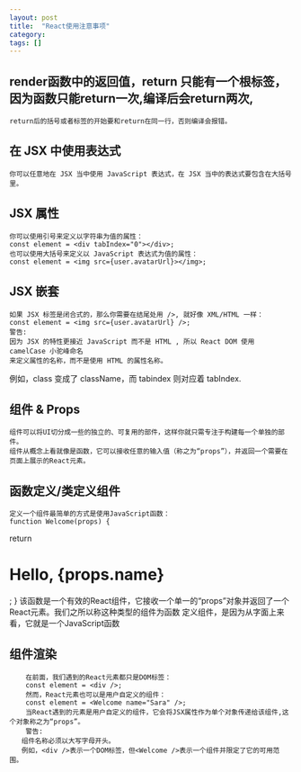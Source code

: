 ```yaml
---
layout: post
title:  "React使用注意事项"
category: 
tags: []
---
```

## 	render函数中的返回值，return 只能有一个根标签，因为函数只能return一次,编译后会return两次, 
	return后的括号或者标签的开始要和return在同一行，否则编译会报错。
##	在 JSX 中使用表达式
	你可以任意地在 JSX 当中使用 JavaScript 表达式，在 JSX 当中的表达式要包含在大括号里。	
##  JSX 属性
	你可以使用引号来定义以字符串为值的属性：
	const element = <div tabIndex="0"></div>;
	也可以使用大括号来定义以 JavaScript 表达式为值的属性：
	const element = <img src={user.avatarUrl}></img>;
## JSX 嵌套
	如果 JSX 标签是闭合式的，那么你需要在结尾处用 />, 就好像 XML/HTML 一样：
	const element = <img src={user.avatarUrl} />;	
	警告:
	因为 JSX 的特性更接近 JavaScript 而不是 HTML , 所以 React DOM 使用 camelCase 小驼峰命名 
	来定义属性的名称，而不是使用 HTML 的属性名称。
例如，class 变成了 className，而 tabindex 则对应着 tabIndex.
## 	组件 & Props
	组件可以将UI切分成一些的独立的、可复用的部件，这样你就只需专注于构建每一个单独的部件。
	组件从概念上看就像是函数，它可以接收任意的输入值（称之为“props”），并返回一个需要在页面上展示的React元素。
##  函数定义/类定义组件
	定义一个组件最简单的方式是使用JavaScript函数：
	function Welcome(props) {
   return <h1>Hello, {props.name}</h1>;
   }
	该函数是一个有效的React组件，它接收一个单一的“props”对象并返回了一个React元素。我们之所以称这种类型的组件为函数
	定义组件，是因为从字面上来看，它就是一个JavaScript函数  
##  组件渲染
		在前面，我们遇到的React元素都只是DOM标签：
		const element = <div />;
		然而，React元素也可以是用户自定义的组件：
		const element = <Welcome name="Sara" />;
		当React遇到的元素是用户自定义的组件，它会将JSX属性作为单个对象传递给该组件,这个对象称之为“props”。
		警告:
	   组件名称必须以大写字母开头。
	   例如，<div />表示一个DOM标签，但<Welcome />表示一个组件并限定了它的可用范围。
	   



	



		


	






